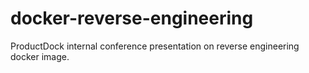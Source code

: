 # docker-reverse-engineering
ProductDock internal conference presentation on reverse engineering docker image.
